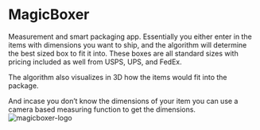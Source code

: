 # MagicBoxer
Measurement and smart packaging app. Essentially you either enter in the items with dimensions you want to ship, and the algorithm will determine the best sized box to fit it into. These boxes are all standard sizes with pricing included as well from USPS, UPS, and FedEx. 

The algorithm also visualizes in 3D how the items would fit into the package.

And incase you don’t know the dimensions of your item you can use a camera based measuring function to get the dimensions.
![magicboxer-logo](https://user-images.githubusercontent.com/107427242/203152605-efeeb449-2a52-49ea-8549-3a0418538e90.png)
